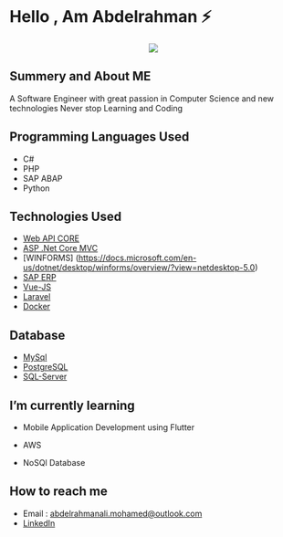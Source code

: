 # Hello , Am Abdelrahman ⚡️ 

<p align="center">
  <kbd>
<img src="https://www.7pace.com/wp-content/uploads/2020/08/COVER-Authonomy.png"></img>
  </kbd>
</p>



## Summery and About ME 
A Software Engineer with great passion in Computer Science and new technologies
Never stop Learning and Coding 

## Programming Languages Used 
- C# 
- PHP 
- SAP ABAP
- Python


## Technologies Used 

- [Web API CORE](https://docs.microsoft.com/en-us/aspnet/core/web-api/?view=aspnetcore-5.0)
- [ASP .Net Core MVC](https://docs.microsoft.com/en-us/aspnet/core/mvc/overview?view=aspnetcore-5.0)
- [WINFORMS] (https://docs.microsoft.com/en-us/dotnet/desktop/winforms/overview/?view=netdesktop-5.0)
- [SAP ERP](https://www.sap.com/mena/why-sap.html?campaigncode=CRM-GN21-PPC-NSPBRAB&source=ppc-emea-ao-dg_brand_x_EG_x_x-GOO-x-x&DFA=1&gclid=EAIaIQobChMIs__UjMKR7wIVL4BQBh2FjwEgEAAYAiAAEgJ1gvD_BwE&gclsrc=aw.ds)
- [Vue-JS](https://vuejs.org/)
- [Laravel](https://laravel.com/docs/4.2/introduction)
- [Docker](https://docs.docker.com/get-started/)

## Database
- [MySql](https://dev.mysql.com/doc/refman/8.0/en/)
- [PostgreSQL](https://www.postgresql.org/docs/12/index.html)
- [SQL-Server](https://en.wikipedia.org/wiki/Microsoft_SQL_Server)


## I’m currently learning 

-  Mobile Application Development using Flutter

- AWS

- NoSQl Database

## How to reach me
- Email : abdelrahmanali.mohamed@outlook.com
- [LinkedIn](https://www.linkedin.com/in/abdelrahman-ali-b24568140/)


